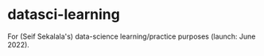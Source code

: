 # datasci-learning
For (Seif Sekalala's) data-science learning/practice purposes (launch: June 2022).
